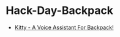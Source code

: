 # Hack-Day-Backpack


* [Kitty - A Voice Assistant For Backpack!](https://www.youtube.com/watch?v=VTLlH3G6eCE)

